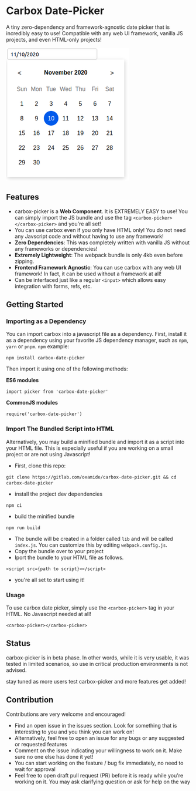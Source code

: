 # Carbox Date-Picker
A tiny zero-dependency and framework-agnostic date picker that is incredibly easy to use! Compatible with any web UI framework, vanilla JS projects, and even HTML-only projects!

![screenshot](screenshot.png)

## Features

- carbox-picker is a **Web Component**. It is EXTREMELY EASY to use! You can simply import the JS bundle and use the tag `<carbox-picker></carbox-picker>` and you're all set!
- You can use carbox even if you only have HTML only! You do not need any Javscript code and without having to use any framework!
- **Zero Dependencies**: This was completely written with vanilla JS without any frameworks or dependencies!
- **Extremely Lightweight**: The webpack bundle is only 4kb even before zipping.
- **Frontend Framework Agnostic**: You can use carbox with any web UI framework! In fact, it can be used without a framework at all!
- Can be interfaced just like a regular `<input>` which allows easy integration with forms, refs, etc.

## Getting Started
### Importing as a Dependency

You can import carbox into a javascript file as a dependency. First, install it as a dependency using your favorite JS dependency manager, such as `npm`, `yarn` or `pnpm`. `npm` example:
```
npm install carbox-date-picker
```

Then import it using one of the following methods:

**ES6 modules**
```
import picker from 'carbox-date-picker'
```
**CommonJS modules**
```
require('carbox-date-picker')
```

### Import The Bundled Script into HTML
Alternatively, you may build a minified bundle and import it as a script into your HTML file. This is especially useful if you are working on a small project or are not using Javascript!

- First, clone this repo:
```
git clone https://gitlab.com/oxamide/carbox-date-picker.git && cd carbox-date-picker
```
- install the project dev dependencies
```
npm ci
```
- build the minified bundle
```
npm run build
```
- The bundle will be created in a folder called `lib` and will be called `index.js`. You can customize this by editing `webpack.config.js`.
- Copy the bundle over to your project
- Iport the bundle to your HTML file as follows.
```
<script src={path to script}></script>
```
- you're all set to start using it!


### Usage
To use carbox date picker, simply use the `<carbox-picker>` tag in your HTML. No Javascript needed at all!
```
<carbox-picker></carbox-picker>
```

## Status
carbox-picker is in beta phase. In other words, while it is very usable, it was tested in limited scenarios, so use in critical production environments is not advised.

stay tuned as more users test carbox-picker and more features get added!

## Contribution
Contributions are very welcome and encouraged!

- Find an open issue in the issues section. Look for something that is interesting to you and you think you can work on!
- Alternatively, feel free to open an issue for any bugs or any suggested or requested features
- Comment on the issue indicating your willingness to work on it. Make sure no one else has done it yet!
- You can start working on the feature / bug fix immediately, no need to wait for approval
- Feel free to open draft pull request (PR) before it is ready while you're working on it. You may ask clarifying question or ask for help on the way
